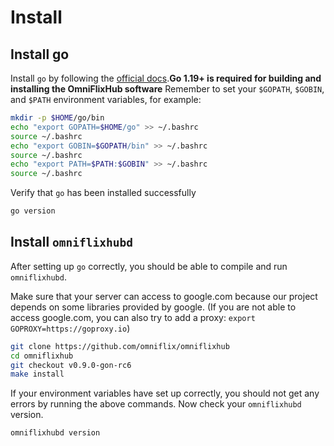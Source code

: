# Install

## Install go

Install `go` by following the [official docs](https://golang.org/doc/install).**Go 1.19+ is required for building and installing the OmniFlixHub software**
Remember to set your `$GOPATH`, `$GOBIN`, and `$PATH` environment variables, for example:

```bash
mkdir -p $HOME/go/bin
echo "export GOPATH=$HOME/go" >> ~/.bashrc
source ~/.bashrc
echo "export GOBIN=$GOPATH/bin" >> ~/.bashrc
source ~/.bashrc
echo "export PATH=$PATH:$GOBIN" >> ~/.bashrc
source ~/.bashrc
```

Verify that `go` has been installed successfully

```bash
go version
```

## Install `omniflixhubd`

After setting up `go` correctly, you should be able to compile and run `omniflixhubd`.

Make sure that your server can access to google.com because our project depends on some libraries provided by google. (If you are not able to access google.com, you can also try to add a proxy: `export GOPROXY=https://goproxy.io`)

```bash
git clone https://github.com/omniflix/omniflixhub
cd omniflixhub
git checkout v0.9.0-gon-rc6
make install
```

If your environment variables have set up correctly, you should not get any errors by running the above commands.
Now check your `omniflixhubd` version.

```bash
omniflixhubd version
```
